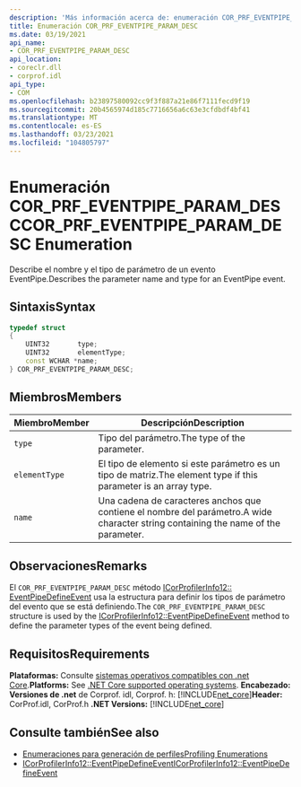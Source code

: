 ```yaml
---
description: 'Más información acerca de: enumeración COR_PRF_EVENTPIPE_PARAM_DESC'
title: Enumeración COR_PRF_EVENTPIPE_PARAM_DESC
ms.date: 03/19/2021
api_name:
- COR_PRF_EVENTPIPE_PARAM_DESC
api_location:
- coreclr.dll
- corprof.idl
api_type:
- COM
ms.openlocfilehash: b23897580092cc9f3f887a21e86f7111fecd9f19
ms.sourcegitcommit: 20b4565974d185c7716656a6c63e3cfdbdf4bf41
ms.translationtype: MT
ms.contentlocale: es-ES
ms.lasthandoff: 03/23/2021
ms.locfileid: "104805797"
---
```

# <a name="cor_prf_eventpipe_param_desc-enumeration"></a><span data-ttu-id="be273-103">Enumeración COR_PRF_EVENTPIPE_PARAM_DESC</span><span class="sxs-lookup"><span data-stu-id="be273-103">COR_PRF_EVENTPIPE_PARAM_DESC Enumeration</span></span>

<span data-ttu-id="be273-104">Describe el nombre y el tipo de parámetro de un evento EventPipe.</span><span class="sxs-lookup"><span data-stu-id="be273-104">Describes the parameter name and type for an EventPipe event.</span></span>
  
## <a name="syntax"></a><span data-ttu-id="be273-105">Sintaxis</span><span class="sxs-lookup"><span data-stu-id="be273-105">Syntax</span></span>  
  
```cpp  
typedef struct
{
    UINT32       type;
    UINT32       elementType;
    const WCHAR *name;
} COR_PRF_EVENTPIPE_PARAM_DESC;
```  
  
## <a name="members"></a><span data-ttu-id="be273-106">Miembros</span><span class="sxs-lookup"><span data-stu-id="be273-106">Members</span></span>  
  
|<span data-ttu-id="be273-107">Miembro</span><span class="sxs-lookup"><span data-stu-id="be273-107">Member</span></span>|<span data-ttu-id="be273-108">Descripción</span><span class="sxs-lookup"><span data-stu-id="be273-108">Description</span></span>|  
|------------|-----------------|  
|`type`|<span data-ttu-id="be273-109">Tipo del parámetro.</span><span class="sxs-lookup"><span data-stu-id="be273-109">The type of the parameter.</span></span>|  
|`elementType`|<span data-ttu-id="be273-110">El tipo de elemento si este parámetro es un tipo de matriz.</span><span class="sxs-lookup"><span data-stu-id="be273-110">The element type if this parameter is an array type.</span></span>|  
|`name`|<span data-ttu-id="be273-111">Una cadena de caracteres anchos que contiene el nombre del parámetro.</span><span class="sxs-lookup"><span data-stu-id="be273-111">A wide character string containing the name of the parameter.</span></span>|  
  
## <a name="remarks"></a><span data-ttu-id="be273-112">Observaciones</span><span class="sxs-lookup"><span data-stu-id="be273-112">Remarks</span></span>  

 <span data-ttu-id="be273-113">El `COR_PRF_EVENTPIPE_PARAM_DESC` método [ICorProfilerInfo12:: EventPipeDefineEvent](icorprofilerinfo12-eventpipedefineevent-method.md) usa la estructura para definir los tipos de parámetro del evento que se está definiendo.</span><span class="sxs-lookup"><span data-stu-id="be273-113">The `COR_PRF_EVENTPIPE_PARAM_DESC` structure is used by the [ICorProfilerInfo12::EventPipeDefineEvent](icorprofilerinfo12-eventpipedefineevent-method.md) method to define the parameter types of the event being defined.</span></span>
  
## <a name="requirements"></a><span data-ttu-id="be273-114">Requisitos</span><span class="sxs-lookup"><span data-stu-id="be273-114">Requirements</span></span>  

<span data-ttu-id="be273-115">**Plataformas:** Consulte [sistemas operativos compatibles con .net Core](../../../core/install/windows.md?pivots=os-windows).</span><span class="sxs-lookup"><span data-stu-id="be273-115">**Platforms:** See [.NET Core supported operating systems](../../../core/install/windows.md?pivots=os-windows).</span></span>
<span data-ttu-id="be273-116">**Encabezado:** **Versiones de .net** de Corprof. idl, Corprof. h: [!INCLUDE[net_core](../../../../includes/net-core-50-md.md)]</span><span class="sxs-lookup"><span data-stu-id="be273-116">**Header:** CorProf.idl, CorProf.h **.NET Versions:** [!INCLUDE[net_core](../../../../includes/net-core-50-md.md)]</span></span>
  
## <a name="see-also"></a><span data-ttu-id="be273-117">Consulte también</span><span class="sxs-lookup"><span data-stu-id="be273-117">See also</span></span>

- [<span data-ttu-id="be273-118">Enumeraciones para generación de perfiles</span><span class="sxs-lookup"><span data-stu-id="be273-118">Profiling Enumerations</span></span>](profiling-enumerations.md)
- [<span data-ttu-id="be273-119">ICorProfilerInfo12::EventPipeDefineEvent</span><span class="sxs-lookup"><span data-stu-id="be273-119">ICorProfilerInfo12::EventPipeDefineEvent</span></span>](icorprofilerinfo12-eventpipedefineevent-method.md)
